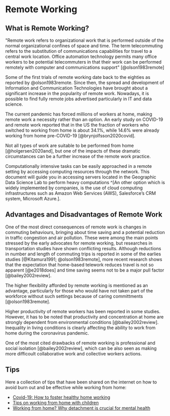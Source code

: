 # Remote Working

## What is Remote Working?
"Remote work refers to organizational work that is performed outside of the normal organizational confines of space and time. The term telecommuting refers to the substitution of communications capabilities for travel to a central work location. Office automation technology permits many office workers to be potential telecommuters in that their work can be performed remotely with computer and communications support" [@olson1983remote]

Some of the first trials of remote working date back to the eighties as reported by @olson1983remote. Since then, the spread and development of Information and Communication Technologies have brought about a significant increase in the popularity of remote work. Nowadays, it is possible to find fully remote jobs advertised particularly in IT and data science. 

The current pandemic has forced millions of workers at home, making remote work a necessity rather than an option. An early study on COVID-19 and remote work reported that in the US the  fraction  of  workers  who  switched  to  working  from  home  is  about 34.1%, while 14.6% were already working from home pre-COVID-19  [@brynjolfsson2020covid].

Not all types of work are suitable to be performed from home [@holgersen2020and],
but one of the impacts of these dramatic circumstances can be a further increase of the remote work practice.

Computationally intensive tasks can be easily approached in a remote setting by accessing computing resources through the network. This document will guide you in accessing servers located in the Geographic Data Science Lab to perform heavy computations ^[An other option which is widely implemented by companies, is the use of cloud computing infrastructures such as Amazon Web Services (AWS), Salesforce’s CRM system, Microsoft Azure.].

## Advantages and Disadvantages of Remote Work

One of the most direct consequences of remote work is changes in commuting behaviours, bringing about time saving and a potential reduction in traffic congestion and air pollution. These were among the main points stressed by the early advocates for remote working, but researches in transportation studies have shown conflicting results. Although reductions in number and length of commuting trips is reported in some of the earlies studies [@Kitamura1991; @olson1983remote], more recent research shows that the expectation that home-based telework reduces travel is not so apparent [@e2018does] and time saving seems not to be a major pull factor [@bailey2002review].  

The higher flexibility afforded by remote working is mentioned as an advantage, particularly for those who would have not taken part of the workforce without such settings because of caring committments [@olson1983remote].

Higher productivity of remote workers has been reported in some studies. However, it has to be noted that productivity and concentration at home are strongly dependent from environmental conditions [@bailey2002review]. Inequality in living conditions is clearly affecting the ability to work from home during the coronavirus pandemic.

One of the most cited drawbacks of remote working is professional and social isolation [@bailey2002review], which can be also seen as making more difficoult collaborative work and collective workers actions. 

## Tips

Here a collection of tips that have been shared on the internet on how to avoid burn out and be effective while working from home:

* [Covid-19: How to foster healthy home working](https://www.ucl.ac.uk/news/2020/apr/covid-19-how-foster-healthy-home-working)
* [Tips on working from home with children](https://www.timeshighereducation.com/blog/tips-working-home-children#%20)
* [Working from home? Why detachment is crucial for mental health](https://theconversation.com/working-from-home-why-detachment-is-crucial-for-mental-health-135986)




